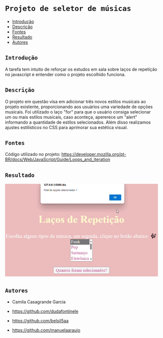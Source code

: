 # ``Projeto de seletor de músicas``

* [Introdução](#introdução)
* [Descrição](#Descrição)
* [Fontes](#fontes)
* [Resultado](#resultado)
* [Autores](#autores)
 
## ``Introdução``
A tarefa tem intuito de reforçar os estudos em sala sobre laços de repetição no javascript e entender como o projeto escolhido funciona.
 
## ``Descrição``
O projeto em questão visa em adicionar três novos estilos musicais ao projeto existente, proporcionando aos usuários uma variedade de opções musicais. Foi utilizado o laço "for" para que o usuário consiga selecionar um ou mais estilos musicais, caso aconteça, apererece um "alert" informando a quantidade de estilos selecionados. Além disso realizamos ajustes estilísticos no CSS para aprimorar sua estética visual.
 
## ``Fontes``
 Código utilizado no projeto: https://developer.mozilla.org/pt-BR/docs/Web/JavaScript/Guide/Loops_and_iteration

 ## ``Resultado``
 ![](img/tela.gif)

## ``Autores``
* Camila Casagrande Garcia

* https://github.com/dudafontinele
 
* https://github.com/belsil5aa
 
* https://github.com/manuelaaraujo